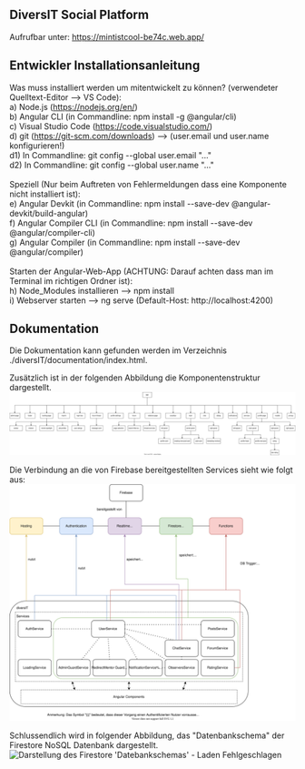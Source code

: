 ## DiversIT Social Platform

Aufrufbar unter: https://mintistcool-be74c.web.app/

## Entwickler Installationsanleitung
Was muss installiert werden um mitentwickelt zu können? (verwendeter Quelltext-Editor --> VS Code): \
a) Node.js (https://nodejs.org/en/) \
b) Angular CLI (in Commandline: npm install -g @angular/cli) \
c) Visual Studio Code (https://code.visualstudio.com/) \
d) git (https://git-scm.com/downloads) --> (user.email und user.name konfigurieren!) \
d1) In Commandline: git config --global user.email "..." \
d2) In Commandline: git config --global user.name "..." \
\
Speziell (Nur beim Auftreten von Fehlermeldungen dass eine Komponente nicht installiert ist): \
e) Angular Devkit (in Commandline: npm install --save-dev @angular-devkit/build-angular) \
f) Angular Compiler CLI (in Commandline: npm install --save-dev @angular/compiler-cli) \
g) Angular Compiler (in Commandline: npm install --save-dev @angular/compiler) \
\
Starten der Angular-Web-App (ACHTUNG: Darauf achten dass man im Terminal im richtigen Ordner ist): \
h) Node_Modules installieren --> npm install \
i) Webserver starten --> ng serve (Default-Host: http://localhost:4200)

## Dokumentation
Die Dokumentation kann gefunden werden im Verzeichnis ./diversIT/documentation/index.html.

Zusätzlich ist in der folgenden Abbildung die Komponentenstruktur dargestellt.
<img src="https://github.com/stefan-hinterhoelzl/DiversIT/blob/main/diversIT/src/assets/documentation/diversIT-Component-hierarchy.svg?raw=true" alt="Darstellung der Komponentenhierarchie - Laden Fehlgeschlagen">

Die Verbindung an die von Firebase bereitgestellten Services sieht wie folgt aus:
<img src="https://github.com/stefan-hinterhoelzl/DiversIT/blob/main/diversIT/src/assets/documentation/diversIT-firebase-service-model.svg?raw=true" alt="Darstellung der DiversIT und Firebase Service verbindung - Laden Fehlgeschlagen">

Schlussendlich wird in folgender Abbildung, das "Datenbankschema" der Firestore NoSQL Datenbank dargestellt.
<img src="https://github.com/stefan-hinterhoelzl/DiversIT/blob/main/diversIT/src/assets/documentation/firestore-schema.svg?raw=true" alt="Darstellung des Firestore 'Datebankschemas' - Laden Fehlgeschlagen">